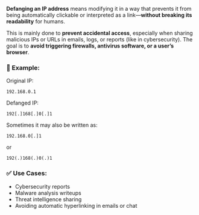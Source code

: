 **Defanging an IP address** means modifying it in a way that prevents it from being automatically clickable or interpreted as a link—**without breaking its readability** for humans.

This is mainly done to **prevent accidental access**, especially when sharing malicious IPs or URLs in emails, logs, or reports (like in cybersecurity). The goal is to **avoid triggering firewalls, antivirus software, or a user’s browser**.

### 🔧 Example:

Original IP:

```
192.168.0.1
```

Defanged IP:

```
192[.]168[.]0[.]1
```

Sometimes it may also be written as:

```
192.168.0[.]1
```

or

```
192(.)168(.)0(.)1
```

### ✅ Use Cases:

- Cybersecurity reports
- Malware analysis writeups
- Threat intelligence sharing
- Avoiding automatic hyperlinking in emails or chat


